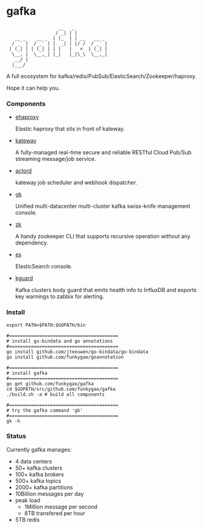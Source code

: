 # gafka 
    
                       __   _            
                      / _| | |           
       __ _    __ _  | |_  | | __   __ _ 
      / _` |  / _` | |  _| | |/ /  / _` |
     | (_| | | (_| | | |   |   <  | (_| |
      \__, |  \__,_| |_|   |_|\_\  \__,_|
       __/ |                             
      |___/                              

A full ecosystem for kafka/redis/PubSub/ElasticSearch/Zookeeper/haproxy.

Hope it can help you.

### Components

- [ehaproxy](https://github.com/funkygao/gafka/tree/master/cmd/ehaproxy)

  Elastic haproxy that sits in front of kateway.

- [kateway](https://github.com/funkygao/gafka/tree/master/cmd/kateway)

  A fully-managed real-time secure and reliable RESTful Cloud Pub/Sub streaming message/job service.

- [actord](https://github.com/funkygao/gafka/tree/master/cmd/actord)

  kateway job scheduler and webhook dispatcher.

- [gk](https://github.com/funkygao/gafka/tree/master/cmd/gk)
 
  Unified multi-datacenter multi-cluster kafka swiss-knife management console.

- [zk](https://github.com/funkygao/gafka/tree/master/cmd/zk)

  A handy zookeeper CLI that supports recursive operation without any dependency.

- [es](https://github.com/funkygao/gafka/tree/master/cmd/es)

  ElasticSearch console.

- [kguard](https://github.com/funkygao/gafka/tree/master/cmd/kguard)

  Kafka clusters body guard that emits health info to InfluxDB and exports key warnings to zabbix for alerting.

### Install

    export PATH=$PATH:$GOPATH/bin

    #========================================
    # install go-bindata and go annotations
    #========================================
    go install github.com/jteeuwen/go-bindata/go-bindata
    go install github.com/funkygao/goannotation

    #========================================
    # install gafka
    #========================================
    go get github.com/funkygao/gafka
    cd $GOPATH/src/github.com/funkygao/gafka
    ./build.sh -a # build all components

    #========================================
    # try the gafka command 'gk'
    #========================================
    gk -h

### Status

Currently gafka manages:

- 4 data centers 
- 50+ kafka clusters
- 100+ kafka brokers
- 500+ kafka topics
- 2000+ kafka partitions
- 10Billion messages per day
- peak load
  - 1Million message per second
  - 8TB transfered per hour
- 5TB redis

